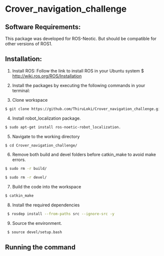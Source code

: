 # Crover_navigation_challenge

## Software Requirements:

 This package was developed for ROS-Neotic. But should be compatible for other versions of ROS1.
 
## Installation:

1. Install ROS: Follow the link to install ROS in your Ubuntu system  $ http://wiki.ros.org/ROS/Installation


2. Install the packages by executing the following commands in your terminal:

3. Clone workspace 

```sh
$ git clone https://github.com/ThiruLoki/Crover_navigation_challenge.git
```

4. Install robot_localization package.
```sh
$ sudo apt-get install ros-noetic-robot_localization.
```
5. Navigate to the working directory
```sh
$ cd Crover_navigation_challenge/
```
6. Remove both build and devel folders before catkin_make to avoid make errors.
```sh
$ sudo rm -r build/
```
```sh
$ sudo rm -r devel/
```
7. Build the code into the workspace
```sh
$ catkin_make
```
8. Install the required dependencies
```sh
 $ rosdep install --from-paths src --ignore-src -y
 ```
 
9. Source the environment.
```sh
 $ source devel/setup.bash
```

## Running the command
